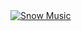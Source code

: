 <a href="https://top.gg/bot/801908661470494751">
    <img src="https://top.gg/api/widget/801908661470494751.svg" alt="Snow Music" />
</a>

